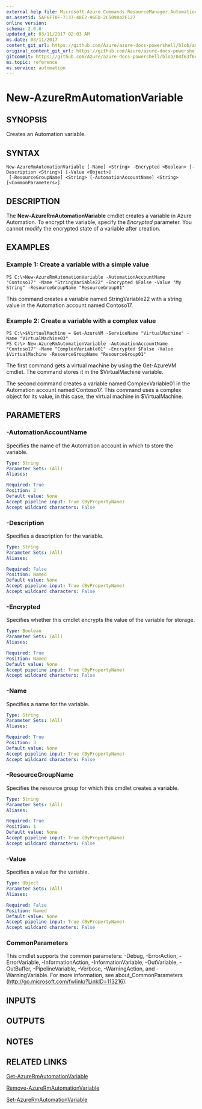 ```yaml
---
external help file: Microsoft.Azure.Commands.ResourceManager.Automation.dll-Help.xml
ms.assetid: 5AF6F70F-7137-48E2-96ED-2C509042F127
online version:
schema: 2.0.0
updated_at: 03/11/2017 02:03 AM
ms.date: 03/11/2017
content_git_url: https://github.com/Azure/azure-docs-powershell/blob/anne052617/azureps-cmdlets-docs/ResourceManager/AzureRM.Automation/v2.7.0/New-AzureRMAutomationVariable.md
original_content_git_url: https://github.com/Azure/azure-docs-powershell/blob/anne052617/azureps-cmdlets-docs/ResourceManager/AzureRM.Automation/v2.7.0/New-AzureRMAutomationVariable.md
gitcommit: https://github.com/Azure/azure-docs-powershell/blob/04f63f6e685743ace2c57eb157574e34e8610b1c
ms.topic: reference
ms.service: automation
---
```


# New-AzureRmAutomationVariable

## SYNOPSIS
Creates an Automation variable.

## SYNTAX

```
New-AzureRmAutomationVariable [-Name] <String> -Encrypted <Boolean> [-Description <String>] [-Value <Object>]
 [-ResourceGroupName] <String> [-AutomationAccountName] <String> [<CommonParameters>]
```

## DESCRIPTION
The **New-AzureRmAutomationVariable** cmdlet creates a variable in Azure Automation.
To encrypt the variable, specify the *Encrypted* parameter.
You cannot modify the encrypted state of a variable after creation.

## EXAMPLES

### Example 1: Create a variable with a simple value
```
PS C:\>New-AzureRmAutomationVariable -AutomationAccountName "Contoso17" -Name "StringVariable22" -Encrypted $False -Value "My String" -ResourceGroupName "ResourceGroup01"
```

This command creates a variable named StringVariable22 with a string value in the Automation account named Contoso17.

### Example 2: Create a variable with a complex value
```
PS C:\>$VirtualMachine = Get-AzureVM -ServiceName "VirtualMachine" -Name "VirtualMachine03"
PS C:\> New-AzureRmAutomationVariable -AutomationAccountName "Contoso17" -Name "ComplexVariable01" -Encrypted $False -Value $VirtualMachine -ResourceGroupName "ResourceGroup01"
```

The first command gets a virtual machine by using the Get-AzureVM cmdlet.
The command stores it in the $VirtualMachine variable.

The second command creates a variable named ComplexVariable01 in the Automation account named Contoso17.
This command uses a complex object for its value, in this case, the virtual machine in $VirtualMachine.

## PARAMETERS

### -AutomationAccountName
Specifies the name of the Automation account in which to store the variable.

```yaml
Type: String
Parameter Sets: (All)
Aliases: 

Required: True
Position: 2
Default value: None
Accept pipeline input: True (ByPropertyName)
Accept wildcard characters: False
```

### -Description
Specifies a description for the variable.

```yaml
Type: String
Parameter Sets: (All)
Aliases: 

Required: False
Position: Named
Default value: None
Accept pipeline input: True (ByPropertyName)
Accept wildcard characters: False
```

### -Encrypted
Specifies whether this cmdlet encrypts the value of the variable for storage.

```yaml
Type: Boolean
Parameter Sets: (All)
Aliases: 

Required: True
Position: Named
Default value: None
Accept pipeline input: True (ByPropertyName)
Accept wildcard characters: False
```

### -Name
Specifies a name for the variable.

```yaml
Type: String
Parameter Sets: (All)
Aliases: 

Required: True
Position: 3
Default value: None
Accept pipeline input: True (ByPropertyName)
Accept wildcard characters: False
```

### -ResourceGroupName
Specifies the resource group for which this cmdlet creates a variable.

```yaml
Type: String
Parameter Sets: (All)
Aliases: 

Required: True
Position: 1
Default value: None
Accept pipeline input: True (ByPropertyName)
Accept wildcard characters: False
```

### -Value
Specifies a value for the variable.

```yaml
Type: Object
Parameter Sets: (All)
Aliases: 

Required: False
Position: Named
Default value: None
Accept pipeline input: True (ByPropertyName)
Accept wildcard characters: False
```

### CommonParameters
This cmdlet supports the common parameters: -Debug, -ErrorAction, -ErrorVariable, -InformationAction, -InformationVariable, -OutVariable, -OutBuffer, -PipelineVariable, -Verbose, -WarningAction, and -WarningVariable. For more information, see about_CommonParameters (http://go.microsoft.com/fwlink/?LinkID=113216).

## INPUTS

## OUTPUTS

## NOTES

## RELATED LINKS

[Get-AzureRmAutomationVariable](./Get-AzureRMAutomationVariable.md)

[Remove-AzureRmAutomationVariable](./Remove-AzureRMAutomationVariable.md)

[Set-AzureRmAutomationVariable](./Set-AzureRMAutomationVariable.md)


